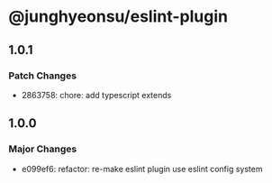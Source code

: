 # @junghyeonsu/eslint-plugin

## 1.0.1

### Patch Changes

- 2863758: chore: add typescript extends

## 1.0.0

### Major Changes

- e099ef6: refactor: re-make eslint plugin use eslint config system
